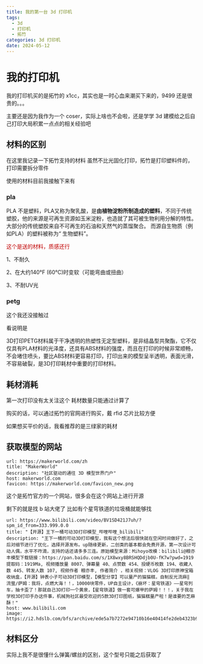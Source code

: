 ```yaml
---
title: 我的第一台 3d 打印机
tags:
  - 3d
  - 打印机
  - 拓竹
categories: 3d 打印机
date: 2024-05-12
---
```

# 我的打印机
我的打印机买的是拓竹的 x1cc，其实也是一时心血来潮买下来的，9499 还是很贵的。。。

主要还是因为我作为一个 coser，实际上啥也不会啦，还是学学 3d 建模给之后自己打印大局积累一点点的相关经验吧

## 材料的区别

在这里我记录一下拓竹支持的材料
虽然不比光固化打印，拓竹是打印塑料件的，打印需要拆分零件

使用的材料目前我接触下来有

### pla
PLA 不是塑料，PLA又称为聚乳酸，是**由植物淀粉所制造成的塑料**，不同于传统塑胶，他的来源是可再生资源如玉米淀粉，也造就了其可被生物利用分解的特性。 大部分的传统塑胶来自不可再生的石油和天然气的蒸馏聚合。 而源自生物质（例如PLA）的塑料被称为“ 生物塑料”。

<font color="#c00000">这个是送的材料，质感还行</font>

1、不耐久

2、在大约140°F (60°C)时变软（可能弯曲或扭曲）

3、不耐UV光

### petg
这个我还没接触过

看说明是

3D打印PETG材料属于干净透明的热塑性无定型塑料，是非结晶型共聚酯，它不仅仅具有PLA材料的光泽度，还具有ABS材料的强度，而且在打印的时候非常顺畅，不会堵住喷头，要比ABS材料更容易打印，打印出来的模型呈半透明，表面光滑，不容易破裂，是3D打印耗材中重要的打印材料。


## 耗材消耗

第一次打印没有太关注这个
耗材数量只能通过计算了

购买的话，可以通过拓竹的官网进行购买，戴 rfid 芯片比较方便

如果想买平价的话，我看推荐的是三绿家的耗材




## 获取模型的网站


```cardlink
url: https://makerworld.com/zh
title: "MakerWorld"
description: "社区驱动的通往 3D 模型世界门户"
host: makerworld.com
favicon: https://makerworld.com/favicon_new.png
```

这个是拓竹官方的一个网站，很多会在这个网站上进行开源

剩下的就是找 b 站大佬了
比如有个星穹铁道的垃圾桶就能够找


```cardlink
url: https://www.bilibili.com/video/BV1SD421J7uh/?spm_id_from=333.999.0.0
title: "【开源】王下一桶可动3D打印模型_哔哩哔哩_bilibili"
description: "王下一桶的可动3D打印模型，我有这个想法后很快就在空闲时间做好了，之后对细节进行了优化，选择开源发布。up随缘更新，二创类的基本都会免费开源，第一次设计可动人偶，水平不咋滴，支持的话还请多多三连。原始模型来源：Mihoyo改模：bilibili@粮亦丰模型下载链接：https://pan.baidu.com/s/1X8wxy8BRSHQDdjb0U-fK7w?pwd=1919 提取码：1919Ma, 视频播放量 8007、弹幕量 40、点赞数 454、投硬币枚数 194、收藏人数 445、转发人数 107, 视频作者 粮亦丰, 作者简介 ，相关视频：VLOG 3D打印原神宝箱收纳盒，【开源】钟表小子可动3D打印模型，【模型分享】可以量产的猫猫糕，自制反光流麻‖ 流萤/萨姆：我将，点燃大海！！，10000块零件，UP自主设计，《崩坏：星穹铁道》——星穹列车，抽卡歪了！那就自己3D打印一个黄泉，【星穹铁道】做一套可爆甲的萨姆！！！，关于我在学校3D打印手办这件事，机械狗社区最受欢迎的5款3D打印图纸，猫猫糕量产啦！是谁要的芝麻酥！"
host: www.bilibili.com
image: https://i2.hdslb.com/bfs/archive/ede5a7b7272e94710b16e40414fe2deb4323b9b8.jpg@100w_100h_1c.png
```


## 材料区分

实际上我不是很懂什么弹簧/螺丝的区别，这个型号只能之后获取了